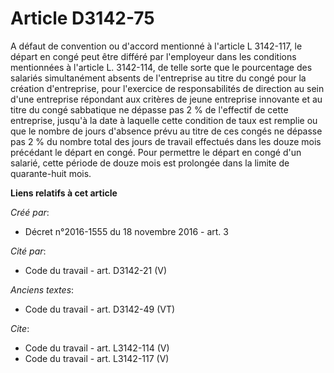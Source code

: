 # Article D3142-75

A défaut de convention ou d'accord mentionné à l'article L 3142-117, le départ en congé peut être différé par l'employeur
dans les conditions mentionnées à l'article L. 3142-114, de telle sorte que le pourcentage des salariés simultanément absents
de l'entreprise au titre du congé pour la création d'entreprise, pour l'exercice de responsabilités de direction au sein
d'une entreprise répondant aux critères de jeune entreprise innovante et au titre du congé sabbatique ne dépasse pas 2 % de
l'effectif de cette entreprise, jusqu'à la date à laquelle cette condition de taux est remplie ou que le nombre de jours
d'absence prévu au titre de ces congés ne dépasse pas 2 % du nombre total des jours de travail effectués dans les douze mois
précédant le départ en congé. Pour permettre le départ en congé d'un salarié, cette période de douze mois est prolongée dans
la limite de quarante-huit mois.

**Liens relatifs à cet article**

_Créé par_:

  - Décret n°2016-1555 du 18 novembre 2016 - art. 3

_Cité par_:

  - Code du travail - art. D3142-21 (V)

_Anciens textes_:

  - Code du travail - art. D3142-49 (VT)

_Cite_:

  - Code du travail - art. L3142-114 (V)
  - Code du travail - art. L3142-117 (V)
